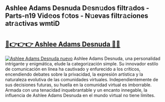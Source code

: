 ## Ashlee Adams Desnuda D𝚎sn𝚞dos filtr𝚊dos - Parts-n19 Vid𝚎os f𝚘tos - N𝚞evas filtr𝚊ciones atr𝚊ctivas wmtiD

# <h2><a href="http://mbbrj5l.tromn.icu/?c=Ashlee+Adams+Desnuda">🔗👉👉👉 Ashlee Adams Desnuda 🔗🔗</a></h2>

[![Ashlee Adams Desnuda nuevo](https://i.imgur.com/pEAQMta.gif)](http://mbbrj5l.tromn.icu/?c=Ashlee+Adams+Desnuda)
Ashlee Adams Desnuda, una personalidad intrigante y enigmática, elude la categorización simple. Su innovador estilo de comunicación en línea ha cautivado y enfurecido a los críticos, encendiendo debates sobre la privacidad, la expresión artística y la naturaleza evolutiva de las comunidades virtuales. Independientemente de sus decisiones futuras, su huella en la comunidad virtual es imborrable. Armada con una tenacidad inquebrantable y un encanto innegable, la influencia de Ashlee Adams Desnuda en el mundo virtual no tiene límites.
